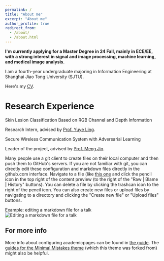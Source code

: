 ```yaml
---
permalink: /
title: "About me"
excerpt: "About me"
author_profile: true
redirect_from: 
  - /about/
  - /about.html
---
```


**I'm currently applying for a Master Degree in 24 Fall, mainly in ECE/EE, with a strong interest in signal and image processing, machine learning, and medical image analysis.**

I am a fourth-year undergraduate majoring in Information Engineering at Shanghai Jiao Tong University (SJTU). 

Here's my [CV](_pages/CV_Siqi_1214_github.pdf).

Research Experience
======
Skin Lesion Classification Based on RGB Channel and Depth Information

Research Intern, advised by [Prof. Yuye Ling](https://www.yuyeling.com).


Secure Wireless Communication System with Adversarial Learning

Leader of the project, advised by [Prof. Meng Jin](https://yume-sjtu.github.io/).





Many people use a git client to create files on their local computer and then push them to GitHub's servers. If you are not familiar with git, you can directly edit these configuration and markdown files directly in the github.com interface. Navigate to a file (like [this one](https://github.com/academicpages/academicpages.github.io/blob/master/_talks/2012-03-01-talk-1.md) and click the pencil icon in the top right of the content preview (to the right of the "Raw | Blame | History" buttons). You can delete a file by clicking the trashcan icon to the right of the pencil icon. You can also create new files or upload files by navigating to a directory and clicking the "Create new file" or "Upload files" buttons. 

Example: editing a markdown file for a talk
![Editing a markdown file for a talk](/images/editing-talk.png)

For more info
------
More info about configuring academicpages can be found in [the guide](https://academicpages.github.io/markdown/). The [guides for the Minimal Mistakes theme](https://mmistakes.github.io/minimal-mistakes/docs/configuration/) (which this theme was forked from) might also be helpful.

